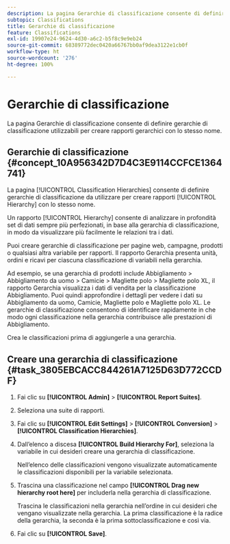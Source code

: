 ```yaml
---
description: La pagina Gerarchie di classificazione consente di definire gerarchie di classificazione utilizzabili per creare rapporti gerarchici con lo stesso nome.
subtopic: Classifications
title: Gerarchie di classificazione
feature: Classifications
exl-id: 19907e24-9624-4d30-a6c2-b5f8c9e9eb24
source-git-commit: 68389772dec0420a66767bb0af9dea3122e1cb0f
workflow-type: ht
source-wordcount: '276'
ht-degree: 100%

---
```


# Gerarchie di classificazione

La pagina Gerarchie di classificazione consente di definire gerarchie di classificazione utilizzabili per creare rapporti gerarchici con lo stesso nome.

## Gerarchie di classificazione {#concept_10A956342D7D4C3E9114CCFCE1364741}

La pagina [!UICONTROL Classification Hierarchies] consente di definire gerarchie di classificazione da utilizzare per creare rapporti [!UICONTROL Hierarchy] con lo stesso nome.

Un rapporto [!UICONTROL Hierarchy] consente di analizzare in profondità set di dati sempre più perfezionati, in base alla gerarchia di classificazione, in modo da visualizzare più facilmente le relazioni tra i dati.

Puoi creare gerarchie di classificazione per pagine web, campagne, prodotti o qualsiasi altra variabile per rapporti. Il rapporto Gerarchia presenta unità, ordini e ricavi per ciascuna classificazione di variabili nella gerarchia.

Ad esempio, se una gerarchia di prodotti include Abbigliamento > Abbigliamento da uomo > Camicie > Magliette polo > Magliette polo XL, il rapporto Gerarchia visualizza i dati di vendita per la classificazione Abbigliamento. Puoi quindi approfondire i dettagli per vedere i dati su Abbigliamento da uomo, Camicie, Magliette polo e Magliette polo XL. Le gerarchie di classificazione consentono di identificare rapidamente in che modo ogni classificazione nella gerarchia contribuisce alle prestazioni di Abbigliamento.

Crea le classificazioni prima di aggiungerle a una gerarchia.

## Creare una gerarchia di classificazione {#task_3805EBCACC844261A7125D63D772CCDF}

1. Fai clic su **[!UICONTROL Admin]** > **[!UICONTROL Report Suites]**.
1. Seleziona una suite di rapporti.
1. Fai clic su **[!UICONTROL Edit Settings]** > **[!UICONTROL Conversion]** > **[!UICONTROL Classification Hierarchies]**.
1. Dall’elenco a discesa **[!UICONTROL Build Hierarchy For]**, seleziona la variabile in cui desideri creare una gerarchia di classificazione.

   Nell’elenco delle classificazioni vengono visualizzate automaticamente le classificazioni disponibili per la variabile selezionata.
1. Trascina una classificazione nel campo **[!UICONTROL Drag new hierarchy root here]** per includerla nella gerarchia di classificazione.

   Trascina le classificazioni nella gerarchia nell’ordine in cui desideri che vengano visualizzate nella gerarchia. La prima classificazione è la radice della gerarchia, la seconda è la prima sottoclassificazione e così via.
1. Fai clic su **[!UICONTROL Save]**.
